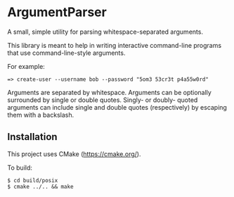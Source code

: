 ArgumentParser
==============

A small, simple utility for parsing whitespace-separated arguments.

This library is meant to help in writing interactive command-line programs that use command-line-style arguments. 

For example:

    => create-user --username bob --password "5om3 53cr3t p4a55w0rd" 

Arguments are separated by whitespace.
Arguments can be optionally surrounded by single or double quotes.
Singly- or doubly- quoted arguments can include single and double quotes (respectively) by escaping them with a backslash.

Installation
------------

This project uses CMake (https://cmake.org/).

To build:

    $ cd build/posix
    $ cmake ../.. && make

